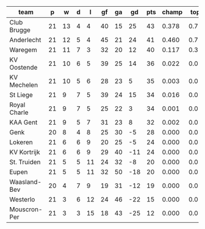 |     team     | p  | w  | d | l  | gf | ga | gd  | pts | champ | top2  | top3  | top4  |  5-7  | bot4  | bot3  | bot2  |
|--------------|----|----|---|----|----|----|-----|-----|-------|-------|-------|-------|-------|-------|-------|-------|
| Club Brugge  | 21 | 13 | 4 |  4 | 40 | 15 |  25 |  43 | 0.378 | 0.727 | 0.888 | 0.958 | 0.041 | 0.000 | 0.000 | 0.000|
| Anderlecht   | 21 | 12 | 5 |  4 | 45 | 21 |  24 |  41 | 0.460 | 0.761 | 0.902 | 0.963 | 0.036 | 0.000 | 0.000 | 0.000|
| Waregem      | 21 | 11 | 7 |  3 | 32 | 20 |  12 |  40 | 0.117 | 0.318 | 0.614 | 0.802 | 0.187 | 0.000 | 0.000 | 0.000|
| KV Oostende  | 21 | 10 | 6 |  5 | 39 | 25 |  14 |  36 | 0.022 | 0.092 | 0.254 | 0.474 | 0.441 | 0.000 | 0.000 | 0.000|
| KV Mechelen  | 21 | 10 | 5 |  6 | 28 | 23 |   5 |  35 | 0.003 | 0.018 | 0.064 | 0.158 | 0.546 | 0.000 | 0.000 | 0.000|
| St Liege     | 21 |  9 | 7 |  5 | 39 | 24 |  15 |  34 | 0.016 | 0.060 | 0.170 | 0.360 | 0.508 | 0.000 | 0.000 | 0.000|
| Royal Charle | 21 |  9 | 7 |  5 | 25 | 22 |   3 |  34 | 0.001 | 0.010 | 0.043 | 0.108 | 0.490 | 0.000 | 0.000 | 0.000|
| KAA Gent     | 21 |  9 | 5 |  7 | 31 | 23 |   8 |  32 | 0.002 | 0.014 | 0.063 | 0.162 | 0.534 | 0.000 | 0.000 | 0.000|
| Genk         | 20 |  8 | 4 |  8 | 25 | 30 |  -5 |  28 | 0.000 | 0.001 | 0.004 | 0.017 | 0.196 | 0.007 | 0.001 | 0.000|
| Lokeren      | 21 |  6 | 6 |  9 | 20 | 25 |  -5 |  24 | 0.000 | 0.000 | 0.000 | 0.000 | 0.010 | 0.119 | 0.039 | 0.004|
| KV Kortrijk  | 21 |  6 | 6 |  9 | 29 | 40 | -11 |  24 | 0.000 | 0.000 | 0.000 | 0.000 | 0.009 | 0.138 | 0.047 | 0.005|
| St. Truiden  | 21 |  5 | 5 | 11 | 24 | 32 |  -8 |  20 | 0.000 | 0.000 | 0.000 | 0.000 | 0.000 | 0.584 | 0.316 | 0.082|
| Eupen        | 21 |  5 | 5 | 11 | 32 | 50 | -18 |  20 | 0.000 | 0.000 | 0.000 | 0.000 | 0.000 | 0.585 | 0.349 | 0.097|
| Waasland-Bev | 20 |  4 | 7 |  9 | 19 | 31 | -12 |  19 | 0.000 | 0.000 | 0.000 | 0.000 | 0.000 | 0.602 | 0.353 | 0.101|
| Westerlo     | 21 |  3 | 6 | 12 | 24 | 46 | -22 |  15 | 0.000 | 0.000 | 0.000 | 0.000 | 0.000 | 0.971 | 0.917 | 0.782|
| Mouscron-Per | 21 |  3 | 3 | 15 | 18 | 43 | -25 |  12 | 0.000 | 0.000 | 0.000 | 0.000 | 0.000 | 0.994 | 0.978 | 0.929|
